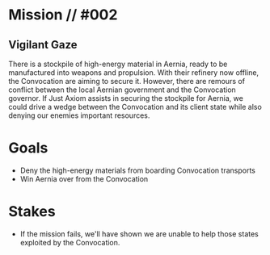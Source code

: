 # Mission // #002
## Vigilant Gaze

There is a stockpile of high-energy material in Aernia, ready to be manufactured into weapons and propulsion. With their refinery now offline, the Convocation are aiming to secure it. However, there are remours of conflict between the local Aernian government and the Convocation governor. If Just Axiom assists in securing the stockpile for Aernia, we could drive a wedge between the Convocation and its client state while also denying our enemies important resources.

# Goals
- Deny the high-energy materials from boarding Convocation transports
- Win Aernia over from the Convocation

# Stakes
- If the mission fails, we'll have shown we are unable to help those states exploited by the Convocation.
